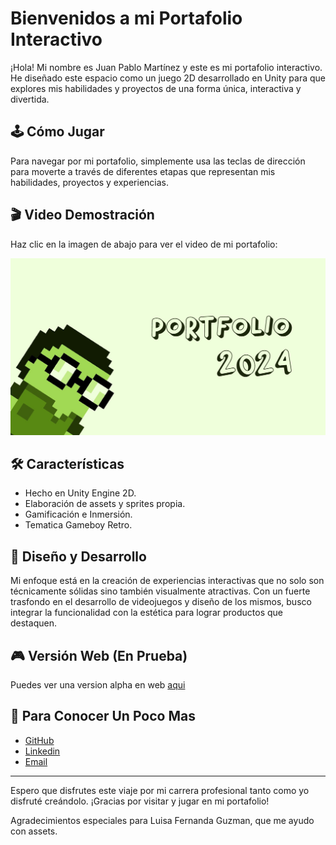 # Bienvenidos a mi Portafolio Interactivo

¡Hola! Mi nombre es Juan Pablo Martínez y este es mi portafolio interactivo. He diseñado este espacio como un juego 2D desarrollado en Unity para que explores mis habilidades y proyectos de una forma única, interactiva y divertida.

## 🕹️ Cómo Jugar

Para navegar por mi portafolio, simplemente usa las teclas de dirección para moverte a través de diferentes etapas que representan mis habilidades, proyectos y experiencias.

## 🎬 Video Demostración

Haz clic en la imagen de abajo para ver el video de mi portafolio:

[![Portafolio 2024](https://raw.githubusercontent.com/PabloH5/GamePortfolio/desktop/Assets/Sprites/PortadaPortfolio.jpeg)](https://youtu.be/0S8W4lN9WA0?si=b4qIyBi5A28OPPAM "Haz clic para ver el video")


## 🛠️ Características

- Hecho en Unity Engine 2D.
- Elaboración de assets y sprites propia.
- Gamificación e Inmersión.
- Tematica Gameboy Retro.

## 🎨 Diseño y Desarrollo

Mi enfoque está en la creación de experiencias interactivas que no solo son técnicamente sólidas sino también visualmente atractivas. Con un fuerte trasfondo en el desarrollo de videojuegos y diseño de los mismos, busco integrar la funcionalidad con la estética para lograr productos que destaquen.

## 🎮 Versión Web (En Prueba)

Puedes ver una version alpha en web [aqui](https://play.unity.com/mg/other/webgl-builds-394125)

## 📂 Para Conocer Un Poco Mas

- [GitHub](https://github.com/PabloH5)
- [Linkedin](https://www.linkedin.com/in/jpablo-martinez/)
- [Email](juanpablomartinezguzman@gmail.com)

---

Espero que disfrutes este viaje por mi carrera profesional tanto como yo disfruté creándolo. ¡Gracias por visitar y jugar en mi portafolio!

Agradecimientos especiales para Luisa Fernanda Guzman, que me ayudo con assets.

